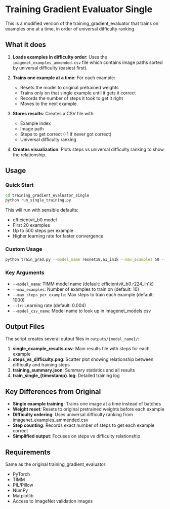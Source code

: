 # Training Gradient Evaluator Single

This is a modified version of the training_gradient_evaluator that trains on examples one at a time, in order of universal difficulty ranking.

## What it does

1. **Loads examples in difficulty order**: Uses the `imagenet_examples_ammended.csv` file which contains image paths sorted by universal difficulty (easiest first).

2. **Trains one example at a time**: For each example:
   - Resets the model to original pretrained weights
   - Trains only on that single example until it gets it correct
   - Records the number of steps it took to get it right
   - Moves to the next example

3. **Stores results**: Creates a CSV file with:
   - Example index
   - Image path
   - Steps to get correct (-1 if never got correct)
   - Universal difficulty ranking

4. **Creates visualization**: Plots steps vs universal difficulty ranking to show the relationship.

## Usage

### Quick Start
```bash
cd training_gradient_evaluator_single
python run_single_training.py
```

This will run with sensible defaults:
- efficientvit_b0 model
- First 20 examples
- Up to 500 steps per example
- Higher learning rate for faster convergence

### Custom Usage
```bash
python train_grad.py --model_name resnet18.a1_in1k --max_examples 50 --max_steps_per_example 1000
```

### Key Arguments
- `--model_name`: TIMM model name (default: efficientvit_b0.r224_in1k)
- `--max_examples`: Number of examples to train on (default: 10)
- `--max_steps_per_example`: Max steps to train each example (default: 1000)
- `--lr`: Learning rate (default: 0.004)
- `--model_csv_name`: Model name to look up in imagenet_models.csv

## Output Files

The script creates several output files in `outputs/{model_name}/`:

1. **single_example_results.csv**: Main results file with steps for each example
2. **steps_vs_difficulty.png**: Scatter plot showing relationship between difficulty and training steps  
3. **training_summary.json**: Summary statistics and all results
4. **train_single_{timestamp}.log**: Detailed training log

## Key Differences from Original

- **Single example training**: Trains one image at a time instead of batches
- **Weight reset**: Resets to original pretrained weights before each example
- **Difficulty ordering**: Uses universal difficulty ranking from imagenet_examples_ammended.csv
- **Step counting**: Records exact number of steps to get each example correct
- **Simplified output**: Focuses on steps vs difficulty relationship

## Requirements

Same as the original training_gradient_evaluator:
- PyTorch
- TIMM
- PIL/Pillow
- NumPy
- Matplotlib
- Access to ImageNet validation images
